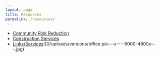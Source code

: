 ```yaml
---
layout: page
title: Resources
permalink: /resources/
---
```



* [Community](/resources/community)[&nbsp;Risk Reduction](/resources/community/)
* [Construction Services](/resources/fire-prevention/)
* [Links](/resources/links)[/Services](__notset__)![](/uploads/versions/office pic---x----6000-4800x---.jpg)
